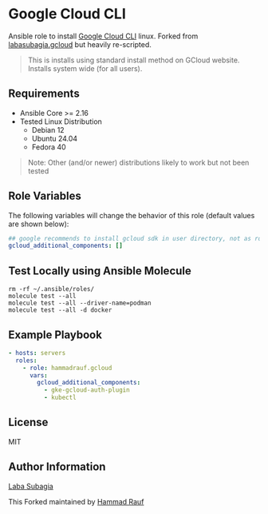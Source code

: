 Google Cloud CLI
=========

Ansible role to install [Google Cloud CLI](https://cloud.google.com/sdk/docs/install) linux. 
Forked from [labasubagia.gcloud](https://github.com/labasubagia/ansible-role-gcloud) but heavily re-scripted.

> This is installs using standard install method on GCloud website. Installs system wide (for all users).

Requirements
------------
- Ansible Core >= 2.16
- Tested Linux Distribution
  - Debian 12
  - Ubuntu 24.04
  - Fedora 40

> Note: Other (and/or newer) distributions likely to work but not been tested

Role Variables
--------------

The following variables will change the behavior of this role (default values are shown below):

```yaml
## google recommends to install gcloud sdk in user directory, not as root
gcloud_additional_components: []
```

Test Locally using Ansible Molecule
-----------------------------------

```
rm -rf ~/.ansible/roles/
molecule test --all
molecule test --all --driver-name=podman
molecule test --all -d docker
```


Example Playbook
----------------
```yaml
- hosts: servers
  roles:
    - role: hammadrauf.gcloud
      vars:
        gcloud_additional_components:
          - gke-gcloud-auth-plugin
          - kubectl
```

License
-------

MIT

Author Information
------------------

[Laba Subagia](https://github.com/labasubagia)
  
This Forked maintained by [Hammad Rauf](https://github.com/hammadrauf)